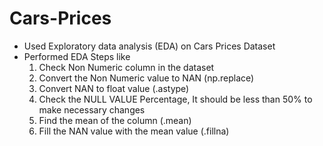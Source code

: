 # Cars-Prices
- Used Exploratory data analysis (EDA) on Cars Prices Dataset 
- Performed EDA Steps like
  1. Check Non Numeric column in the dataset
  2. Convert the Non Numeric value to NAN (np.replace)
  3. Convert NAN to float value (.astype)
  4. Check the NULL VALUE Percentage, It should be less than 50% to make necessary changes
  5. Find the mean of the column (.mean)
  6. Fill the NAN value with the mean value (.fillna)
